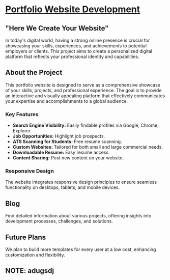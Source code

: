 # [Portfolio Website Development](https://rakeshsamala0505.github.io/Web_development/)

## "Here We Create Your Website"

In today's digital world, having a strong online presence is crucial for showcasing your skills, experiences, and achievements to potential employers or clients. This project aims to create a personalized digital platform that reflects your professional identity and capabilities.

## About the Project

This portfolio website is designed to serve as a comprehensive showcase of your skills, projects, and professional experience. The goal is to provide an interactive and visually appealing platform that effectively communicates your expertise and accomplishments to a global audience.

### Key Features

- **Search Engine Visibility:** Easily findable profiles via Google, Chrome, Explorer.
- **Job Opportunities:** Highlight job prospects.
- **ATS Scanning for Students:** Free resume scanning.
- **Custom Websites:** Tailored for both small and large commercial needs.
- **Downloadable Resume:** Easy resume access.
- **Content Sharing:** Post new content on your website.

### Responsive Design

The website integrates responsive design principles to ensure seamless functionality on desktops, tablets, and mobile devices.

## Blog

Find detailed information about various projects, offering insights into development processes, challenges, and solutions.

## Future Plans

We plan to build more templates for every user at a low cost, enhancing customization and flexibility.
## NOTE:  adugsdj
